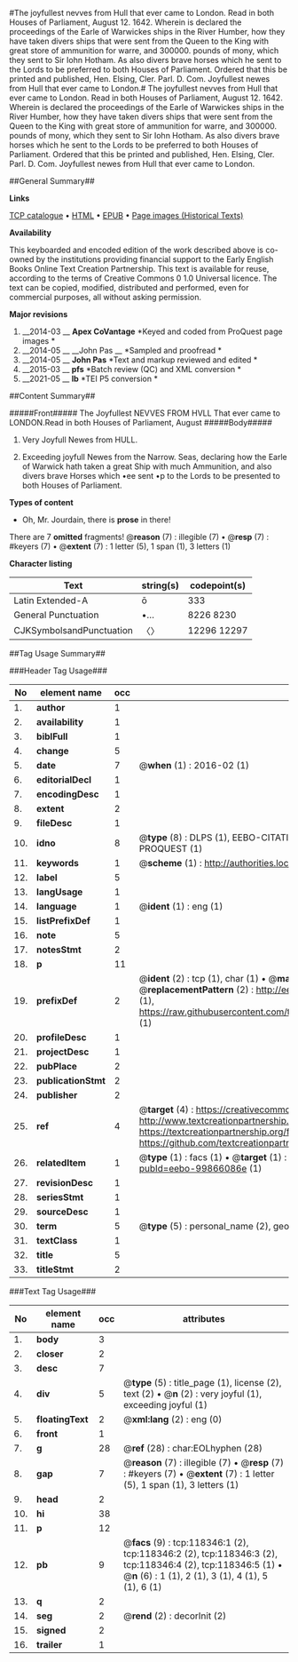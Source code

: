 #The joyfullest nevves from Hull that ever came to London. Read in both Houses of Parliament, August 12. 1642. Wherein is declared the proceedings of the Earle of Warwickes ships in the River Humber, how they have taken divers ships that were sent from the Queen to the King with great store of ammunition for warre, and 300000. pounds of mony, which they sent to Sir Iohn Hotham. As also divers brave horses which he sent to the Lords to be preferred to both Houses of Parliament. Ordered that this be printed and published, Hen. Elsing, Cler. Parl. D. Com. Joyfullest newes from Hull that ever came to London.#
The joyfullest nevves from Hull that ever came to London. Read in both Houses of Parliament, August 12. 1642. Wherein is declared the proceedings of the Earle of Warwickes ships in the River Humber, how they have taken divers ships that were sent from the Queen to the King with great store of ammunition for warre, and 300000. pounds of mony, which they sent to Sir Iohn Hotham. As also divers brave horses which he sent to the Lords to be preferred to both Houses of Parliament. Ordered that this be printed and published, Hen. Elsing, Cler. Parl. D. Com.
Joyfullest newes from Hull that ever came to London.

##General Summary##

**Links**

[TCP catalogue](http://www.ota.ox.ac.uk/tcp/)  • 
[HTML](http://tei.it.ox.ac.uk/tcp/Texts-HTML/free/A87/A87419.html)  • 
[EPUB](http://tei.it.ox.ac.uk/tcp/Texts-EPUB/free/A87/A87419.epub) • 
[Page images (Historical Texts)](https://historicaltexts.jisc.ac.uk/eebo-99866086e)

**Availability**

This keyboarded and encoded edition of the work described above is co-owned by the
    institutions providing financial support to the Early English Books Online Text Creation
    Partnership. This text is available for reuse, according to the terms of  Creative Commons 0 1.0 Universal
    licence. The text can be copied, modified, distributed and performed, even for commercial
    purposes, all without asking permission.

**Major revisions**

1. __2014-03 __ __Apex CoVantage__ *Keyed and coded from ProQuest page images *
1. __2014-05 __ __John Pas __ *Sampled and proofread *
1. __2014-05 __ __John Pas__ *Text and markup reviewed and edited *
1. __2015-03 __ __pfs__ *Batch review (QC) and XML conversion *
1. __2021-05 __ __lb__ *TEI P5 conversion *

##Content Summary##

#####Front#####
 The Joyfullest NEVVES FROM HVLL That ever came to LONDON.Read in both Houses of Parliament, August 
#####Body#####

1. Very Joyfull Newes from HULL.

1. Exceeding joyfull Newes from the Narrow. Seas, declaring how the Earle of Warwick hath taken a great Ship with much Ammunition, and also divers brave Horses which •ee sent •p to the Lords to be presented to both Houses of Parliament.

**Types of content**

  * Oh, Mr. Jourdain, there is **prose** in there!

There are 7 **omitted** fragments! 
 @__reason__ (7) : illegible (7)  •  @__resp__ (7) : #keyers (7)  •  @__extent__ (7) : 1 letter (5), 1 span (1), 3 letters (1)

**Character listing**


|Text|string(s)|codepoint(s)|
|---|---|---|
|Latin Extended-A|ō|333|
|General Punctuation|•…|8226 8230|
|CJKSymbolsandPunctuation|〈〉|12296 12297|

##Tag Usage Summary##

###Header Tag Usage###

|No|element name|occ|attributes|
|---|---|---|---|
|1.|__author__|1||
|2.|__availability__|1||
|3.|__biblFull__|1||
|4.|__change__|5||
|5.|__date__|7| @__when__ (1) : 2016-02 (1)|
|6.|__editorialDecl__|1||
|7.|__encodingDesc__|1||
|8.|__extent__|2||
|9.|__fileDesc__|1||
|10.|__idno__|8| @__type__ (8) : DLPS (1), EEBO-CITATION (1), VID (1), EEBO-PROQUEST (1), STC (3), PROQUEST (1)|
|11.|__keywords__|1| @__scheme__ (1) : http://authorities.loc.gov/ (1)|
|12.|__label__|5||
|13.|__langUsage__|1||
|14.|__language__|1| @__ident__ (1) : eng (1)|
|15.|__listPrefixDef__|1||
|16.|__note__|5||
|17.|__notesStmt__|2||
|18.|__p__|11||
|19.|__prefixDef__|2| @__ident__ (2) : tcp (1), char (1)  •  @__matchPattern__ (2) : ([0-9\-]+):([0-9IVX]+) (1), (.+) (1)  •  @__replacementPattern__ (2) : http://eebo.chadwyck.com/downloadtiff?vid=$1&page=$2 (1), https://raw.githubusercontent.com/textcreationpartnership/Texts/master/tcpchars.xml#$1 (1)|
|20.|__profileDesc__|1||
|21.|__projectDesc__|1||
|22.|__pubPlace__|2||
|23.|__publicationStmt__|2||
|24.|__publisher__|2||
|25.|__ref__|4| @__target__ (4) : https://creativecommons.org/publicdomain/zero/1.0/ (1), http://www.textcreationpartnership.org/docs/. (1), https://textcreationpartnership.org/faq/#faq05 (1), https://github.com/textcreationpartnership (1)|
|26.|__relatedItem__|1| @__type__ (1) : facs (1)  •  @__target__ (1) : https://data.historicaltexts.jisc.ac.uk/view?pubId=eebo-99866086e (1)|
|27.|__revisionDesc__|1||
|28.|__seriesStmt__|1||
|29.|__sourceDesc__|1||
|30.|__term__|5| @__type__ (5) : personal_name (2), geographic_name (3)|
|31.|__textClass__|1||
|32.|__title__|5||
|33.|__titleStmt__|2||


###Text Tag Usage###

|No|element name|occ|attributes|
|---|---|---|---|
|1.|__body__|3||
|2.|__closer__|2||
|3.|__desc__|7||
|4.|__div__|5| @__type__ (5) : title_page (1), license (2), text (2)  •  @__n__ (2) : very joyful (1), exceeding joyful (1)|
|5.|__floatingText__|2| @__xml:lang__ (2) : eng (0)|
|6.|__front__|1||
|7.|__g__|28| @__ref__ (28) : char:EOLhyphen (28)|
|8.|__gap__|7| @__reason__ (7) : illegible (7)  •  @__resp__ (7) : #keyers (7)  •  @__extent__ (7) : 1 letter (5), 1 span (1), 3 letters (1)|
|9.|__head__|2||
|10.|__hi__|38||
|11.|__p__|12||
|12.|__pb__|9| @__facs__ (9) : tcp:118346:1 (2), tcp:118346:2 (2), tcp:118346:3 (2), tcp:118346:4 (2), tcp:118346:5 (1)  •  @__n__ (6) : 1 (1), 2 (1), 3 (1), 4 (1), 5 (1), 6 (1)|
|13.|__q__|2||
|14.|__seg__|2| @__rend__ (2) : decorInit (2)|
|15.|__signed__|2||
|16.|__trailer__|1||
